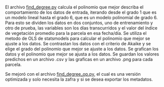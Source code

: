 El archivo [find_degree.py]() calcula el polinomio que mejor describa el comportamiento de los
datos de entrada, iterando desde el grado 1 que es un modelo lineal 
hasta el grado 6, que es un modelo polinomial de grado 6.
Para esto se dividen los datos en dos conjuntos, uno de entrenamiento y otro de prueba, las 
variables son los días transcurridos y el valor del índice de vegetación promedio para
la parcela en esa fecha/día.
Se utiliza el metodo de OLS de statsmodels para calcular el polinomio que mejor se ajuste a los datos.
Se contrastan los datos con el criterio de Akaike y se elige el grado del polinomio que mejor se ajuste a los datos.
Se grafican los datos y el polinomio que mejor se ajusta a los datos.
Se guardan los valores predichos en un archivo .csv y las graficas en un archivo .png para cada parcela.

Se mejoró con el archivo [find_degree_op.py](), el cual es una versión optimizada
y solo necesita la zafra y si se desea exportar los metadatos.